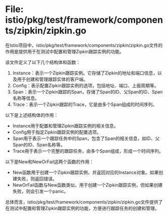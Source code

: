 # File: istio/pkg/test/framework/components/zipkin/zipkin.go

在Istio项目中，istio/pkg/test/framework/components/zipkin/zipkin.go文件的作用是提供用于在测试中配置和管理Zipkin跟踪实例的功能。

该文件定义了以下几个结构体和函数：
1. Instance：表示一个Zipkin跟踪实例。它存储了Zipkin的地址和端口信息，以及用于创建和管理跟踪实体的客户端。
2. Config：表示配置Zipkin跟踪实例的选项，包括地址、端口、上报周期等。
3. Span：表示一个Zipkin跟踪的Span，存储了Span的ID、父Span的ID、Span名称等信息。
4. Trace：表示一个Zipkin跟踪的Trace，它是由多个Span组成的时间序列。

以下是上述结构体的作用：
- Instance用于配置和管理Zipkin跟踪实例的相关信息。
- Config用于指定Zipkin跟踪实例的配置选项。
- Span用于表示一个跟踪任务中的Span，包含了Span的相关信息，如ID、父Span的ID、Span名称等。
- Trace用于表示一个完整的跟踪任务，由多个Span组成，形成一个时间序列。

以下是New和NewOrFail这两个函数的作用：
- New函数用于创建一个Zipkin跟踪实例，并返回对应的Instance对象。如果创建失败，则返回错误。
- NewOrFail函数与New函数类似，用于创建一个Zipkin跟踪实例，但如果创建失败，则会引发一个panic。

总体而言，istio/pkg/test/framework/components/zipkin/zipkin.go文件提供了在测试中配置和管理Zipkin跟踪实例的功能，方便进行跟踪任务的创建和管理。

